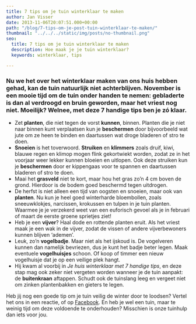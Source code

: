 ```yaml
---
title: 7 tips om je tuin winterklaar te maken
author: Jan Visser
date: 2013-11-06T20:07:51.000+00:00
path: "/blog/7-tips-om-je-post-tuin-winterklaar-te-maken/"
thumbnail: "../../../static/img/posts/no-thumbnail.png"
seo:
  title: 7 tips om je tuin winterklaar te maken
  description: Hoe maak je je tuin winterklaar?
  keywords: winterklaar, tips

---
```

### Nu we het over het winterklaar maken van ons huis hebben gehad, kan de tuin natuurlijk niet achterblijven. November is een mooie tijd om de tuin onder handen te nemen: gebladerte is dan al verdroogd en bruin geworden, maar het vriest nog niet. Moeilijk? Welnee, met deze 7 handige tips ben je zó klaar.

* Zet **planten**, die niet tegen de vorst **kunnen**, binnen. Planten die je niet naar binnen kunt verplaatsen kun je **beschermen** door bijvoorbeeld wat jute om ze heen te binden en daartussen wat droge bladeren of stro te doen.
* **Snoeien** is het toverwoord. **Struiken** en **klimmers** zoals druif, kiwi, blauwe regen en klimop mogen flink gekortwiekt worden, zodat ze in het voorjaar weer lekker kunnen bloeien en uitlopen. Ook deze struiken kun je **beschermen** door er kippengaas voor te spannen en daartussen bladeren of stro te doen.
* Maai het **grasveld** niet te kort, maar hou het gras zo’n 4 cm boven de grond. Hierdoor is de bodem goed beschermd tegen uitdrogen.
* De herfst is niet alleen een tijd van oogsten en snoeien, maar ook van **planten**. Nu kun je heel goed winterharde bloembollen, zoals sneeuwklokjes, narcissen, krokussen en tulpen in je tuin planten. Waarmee je je verzekerd weet van een euforisch gevoel als je in februari of maart de eerste groene sprietjes ziet!
* Heb je een **vijver**? Haal dode en rottende planten eruit. Als het vriest maak je een wak in de vijver, zodat de vissen of andere vijverbewoners kunnen blijven ‘ademen’.
* Leuk, zo’n **vogelbadje**. Maar niet als het ijskoud is. De vogelveren kunnen dan namelijk bevriezen, dus je kunt het badje beter legen. Maak eventuele **vogelhuisjes** schoon. Of koop of timmer een nieuw vogelhuisje dat je op een veilige plek hangt.
* Hij kwam al voorbij in _Je huis winterklaar met 7 handige tips_, en deze stap mag ook zeker niet vergeten worden wanneer je de tuin aanpakt: de **buitenkraan** aftappen. Schudt ook de tuinslang leeg en vergeet niet om zinken plantenbakken en gieters te legen.

Heb jij nog een goede tip om je tuin veilig de winter door te loodsen? Vertel het ons in een reactie, of op [Facebook](https://www.facebook.com/homeworkshulp?ref=hl "Homeworks op Facebook"). En heb je wel een tuin, maar te weinig tijd om deze voldoende te onderhouden? Misschien is onze tuinhulp dan iets voor jou.